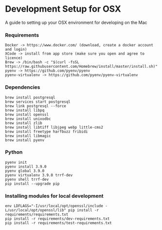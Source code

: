 # Development Setup for OSX

A guide to setting up your OSX environment for developing on the Mac

### Requirements

    Docker -> https://www.docker.com/ (download, create a docker account and login)
    XCode -> install from app store (make sure you open and agree to licence)
    Brew -> /bin/bash -c "$(curl -fsSL https://raw.githubusercontent.com/Homebrew/install/master/install.sh)"
    pyenv -> https://github.com/pyenv/pyenv
    pyenv-virtualenv -> https://github.com/pyenv/pyenv-virtualenv


### Dependencies

    brew install postgresql
    brew services start postgresql
    brew link postgresql --force
    brew install libpq
    brew install openssl
    brew install unixodbc
    brew install zlib
    brew install libtiff libjpeg webp little-cms2
    brew install freetype harfbuzz fribidi
    brew install libmagic
    brew install pyenv


### Python

    pyenv init
    pyenv install 3.9.0
    pyenv global 3.9.0
    pyenv virtualenv 3.9.0 trrf-dev
    pyenv shell trrf-dev
    pip install --upgrade pip



### Installing modules for local development

    env LDFLAGS="-I/usr/local/opt/openssl/include -L/usr/local/opt/openssl/lib" pip install -r requirements/requirements.txt
    pip install -r requirements/dev-requirements.txt
    pip install -r requirements/test-requirements.txt
